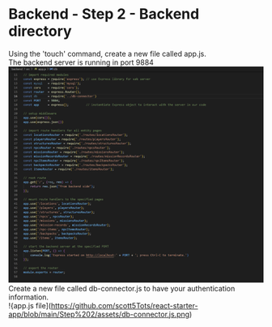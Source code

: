 # Backend - Step 2 - Backend directory
Using the 'touch' command, create a new file called app.js. <br>
The backend server is running in port 9884 <br>
![app.js file](https://github.com/scott5Tots/react-starter-app/blob/main/Step%202/assets/Appjs.jpg)
Create a new file called db-connector.js to have your authentication information. <br>
!{app.js file](https://github.com/scott5Tots/react-starter-app/blob/main/Step%202/assets/db-connector.js.png)
